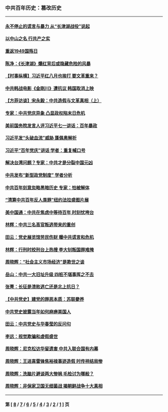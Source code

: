 ### 中共百年历史：篡改历史
---
#### [永不停止的谎言与暴力 从“长津湖战役”说起](../../pages/nf1176115/n13494094.md?03300430) 
#### [以中山之名 行共产之实](../../pages/nf1176115/n13346437.md?03300430) 
#### [重返1949国殇日](../../pages/nf1176115/n13346372.md?03300430) 
#### [陈净：《长津湖》爆红背后或隐藏危险的风暴](../../pages/nf1176115/n13314364.md?03300430) 
#### [【时事纵横】习近平红八月也挨打 要文革重来？](../../pages/nf1176115/n13231393.md?03300430) 
#### [中共韩战电影《金刚川》遭抗议 韩国取消上映](../../pages/nf1176115/n13219114.md?03300430) 
#### [【方菲访谈】宋永毅：中共造假与文革真相（上）](../../pages/nf1176115/n13200760.md?03300430) 
#### [专家：中共党庆异象 凸显政权陷末日危机](../../pages/nf1176115/n13067084.md?03300430) 
#### [美前国务院发言人评习近平七一讲话：百年暴政](../../pages/nf1176115/n13066986.md?03300430) 
#### [习近平发“头破血流”威胁 蓬佩奥解析](../../pages/nf1176115/n13063604.md?03300430) 
#### [习近平“百年党庆”讲话 学者：重复喊口号](../../pages/nf1176115/n13061411.md?03300430) 
#### [解决台湾问题？专家：中共才是分裂中国元凶](../../pages/nf1176115/n13060811.md?03300430) 
#### [中共发布“新型政党制度” 学者分析](../../pages/nf1176115/n13056354.md?03300430) 
#### [中共百年刻意忽略黑暗历史 专家：怕被解体](../../pages/nf1176115/n13056056.md?03300430) 
#### [“清算中共百年反人类罪”纽约法拉盛图片展](../../pages/nf1176115/n13052220.md?03300430) 
#### [美中国通：中共在焦虑中等待百年 时刻忧垮台](../../pages/nf1176115/n13048820.md?03300430) 
#### [林辉：中共三名高官叛逃带来的重创](../../pages/nf1176115/n13035206.md?03300430) 
#### [田云：党史展览馆劳民伤财 曝中共谎言和危机](../../pages/nf1176115/n13033900.md?03300430) 
#### [林辉：行刑时绞刑台上热搜 李大钊叛国罪难掩](../../pages/nf1176115/n13031965.md?03300430) 
#### [周晓辉：“社会主义市场经济”是欺世之谈](../../pages/nf1176115/n13024090.md?03300430) 
#### [岳山：中共一大旧址升级 四桩不堪事挥之不去](../../pages/nf1176115/n13021697.md?03300430) 
#### [张菁：长征是溃败逃亡还是北上抗日？](../../pages/nf1176115/n13020585.md?03300430) 
#### [【中共党史】建党的罪恶本质：苏联豢养](../../pages/nf1176115/n13011888.md?03300430) 
#### [中共党史披露当年如何麻痹美国人](../../pages/nf1176115/n12966400.md?03300430) 
#### [田云：中共党史与华春莹的反问句](../../pages/nf1176115/n12765178.md?03300430) 
#### [李远：视觉欺骗和虚假盛世](../../pages/nf1176115/n12993376.md?03300430) 
#### [周晓辉：尼克松访华留遗害 中共入联合国有内幕](../../pages/nf1176115/n12991422.md?03300430) 
#### [周晓辉：王进喜雷锋焦裕禄事迹造假 时传祥结局惨](../../pages/nf1176115/n12985497.md?03300430) 
#### [周晓辉：洗脑片避谈两大惨祸 毛检讨为哪般？](../../pages/nf1176115/n12971285.md?03300430) 
#### [周晓辉：非保家卫国无细菌战 揭朝鲜战争十大真相](../../pages/nf1176115/n12954161.md?03300430) 

---
#### 第 [ [8](./8.md?03300430) / [7](./7.md?03300430) / [6](./6.md?03300430) / [5](./5.md?03300430) / [4](./4.md?03300430) / [3](./3.md?03300430) / [2](./2.md?03300430) / [1](./1.md?03300430) ] 页
